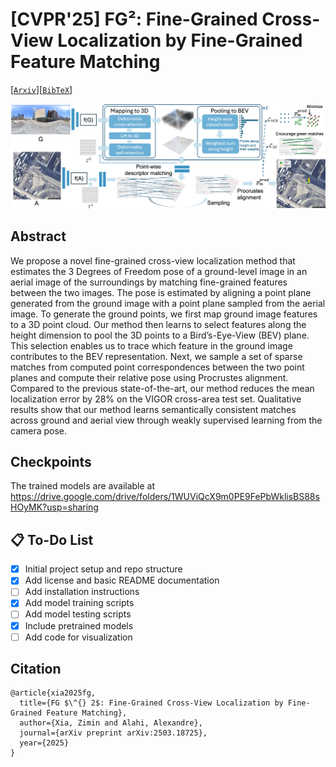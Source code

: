 # [CVPR'25] FG²: Fine-Grained Cross-View Localization by Fine-Grained Feature Matching
[[`Arxiv`](https://arxiv.org/abs/2503.18725)][[`BibTeX`](#citation)]

![](figures/method.png)




## Abstract
We propose a novel fine-grained cross-view localization method that estimates the 3 Degrees of Freedom pose of a ground-level image in an aerial image of the surroundings by matching fine-grained features between the two images. The pose is estimated by aligning a point plane generated from the ground image with a point plane sampled from the aerial image. To generate the ground points, we first map ground image features to a 3D point cloud. Our method then learns to select features along the height dimension to pool the 3D points to a Bird’s-Eye-View (BEV) plane. This selection enables us to trace which feature in the ground image contributes to the BEV representation. Next, we sample a set of sparse matches from computed point correspondences between the two point planes and compute their relative pose using Procrustes alignment. Compared to the previous state-of-the-art, our method reduces the mean localization error by 28% on the VIGOR cross-area test set. Qualitative results show that our method learns semantically consistent matches across ground and aerial view through weakly supervised learning from the camera pose.

## Checkpoints
The trained models are available at https://drive.google.com/drive/folders/1WUViQcX9m0PE9FePbWklisBS88sHOyMK?usp=sharing


## 📋 To-Do List

- [x] Initial project setup and repo structure
- [x] Add license and basic README documentation
- [ ] Add installation instructions
- [x] Add model training scripts
- [ ] Add model testing scripts
- [x] Include pretrained models
- [ ] Add code for visualization

## Citation
```
@article{xia2025fg,
  title={FG $\^{} 2$: Fine-Grained Cross-View Localization by Fine-Grained Feature Matching},
  author={Xia, Zimin and Alahi, Alexandre},
  journal={arXiv preprint arXiv:2503.18725},
  year={2025}
}
```

